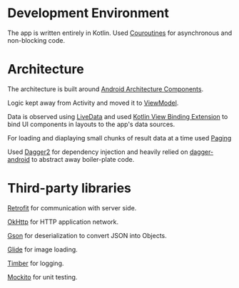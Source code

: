 # Development Environment

The app is written entirely in Kotlin. 
Used [Couroutines](https://kotlinlang.org/docs/reference/coroutines-overview.html) for asynchronous and non-blocking code.

# Architecture

The architecture is built around
[Android Architecture Components](https://developer.android.com/topic/libraries/architecture/). 

Logic kept away from Activity and moved it to
[ViewModel](https://developer.android.com/topic/libraries/architecture/viewmodel).

Data is observed using
[LiveData](https://developer.android.com/topic/libraries/architecture/livedata)
and used [Kotlin View Binding Extension](https://kotlinlang.org/docs/tutorials/android-plugin.html)
to bind UI components in layouts to the app's data sources.

For loading and diaplaying small chunks of result data at a time used
[Paging](https://developer.android.com/topic/libraries/architecture/paging)

Used [Dagger2](https://github.com/google/dagger) for dependency injection
and heavily relied on [dagger-android](https://google.github.io/dagger/android.html) to abstract away
boiler-plate code.

# Third-party libraries

[Retrofit](https://square.github.io/retrofit) for communication with server side.

[OkHttp](https://square.github.io/okhttp) for HTTP application network.

[Gson](https://github.com/google/gson) for deserialization to convert JSON into Objects. 

[Glide](https://github.com/bumptech/glide) for image loading.

[Timber](https://github.com/JakeWharton/timber) for logging.

[Mockito](https://github.com/mockito/mockito) for unit testing.

